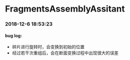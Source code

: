 # FragmentsAssemblyAssitant
### 2018-12-6 18:53:23
#### bug log:
+ 碎片进行旋转时，会变换到初始的位置
+ 经过若干次重组后，会在断面变换过程中出现很大的误差
